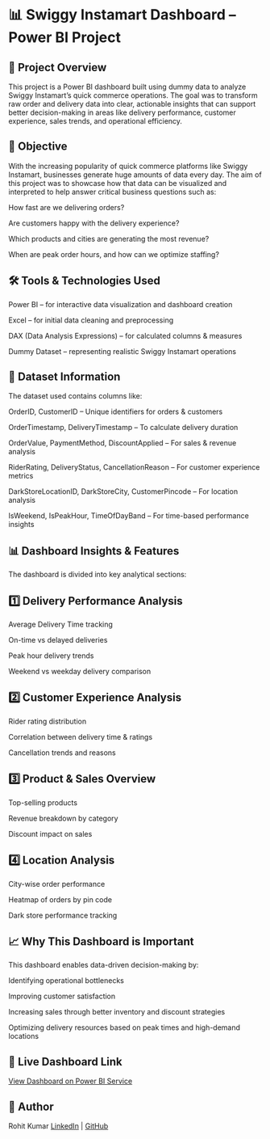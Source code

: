# 📊 Swiggy Instamart Dashboard – Power BI Project
## 📌 Project Overview
This project is a Power BI dashboard built using dummy data to analyze Swiggy Instamart’s quick commerce operations.
The goal was to transform raw order and delivery data into clear, actionable insights that can support better decision-making in areas like delivery performance, customer experience, sales trends, and operational efficiency.

## 🎯 Objective
With the increasing popularity of quick commerce platforms like Swiggy Instamart, businesses generate huge amounts of data every day.
The aim of this project was to showcase how that data can be visualized and interpreted to help answer critical business questions such as:

How fast are we delivering orders?

Are customers happy with the delivery experience?

Which products and cities are generating the most revenue?

When are peak order hours, and how can we optimize staffing?

## 🛠 Tools & Technologies Used
Power BI – for interactive data visualization and dashboard creation

Excel – for initial data cleaning and preprocessing

DAX (Data Analysis Expressions) – for calculated columns & measures

Dummy Dataset – representing realistic Swiggy Instamart operations

## 📂 Dataset Information
The dataset used contains columns like:

OrderID, CustomerID – Unique identifiers for orders & customers

OrderTimestamp, DeliveryTimestamp – To calculate delivery duration

OrderValue, PaymentMethod, DiscountApplied – For sales & revenue analysis

RiderRating, DeliveryStatus, CancellationReason – For customer experience metrics

DarkStoreLocationID, DarkStoreCity, CustomerPincode – For location analysis

IsWeekend, IsPeakHour, TimeOfDayBand – For time-based performance insights

## 📊 Dashboard Insights & Features
The dashboard is divided into key analytical sections:

## 1️⃣ Delivery Performance Analysis
Average Delivery Time tracking

On-time vs delayed deliveries

Peak hour delivery trends

Weekend vs weekday delivery comparison

## 2️⃣ Customer Experience Analysis
Rider rating distribution

Correlation between delivery time & ratings

Cancellation trends and reasons

## 3️⃣ Product & Sales Overview
Top-selling products

Revenue breakdown by category

Discount impact on sales

## 4️⃣ Location Analysis
City-wise order performance

Heatmap of orders by pin code

Dark store performance tracking

## 📈 Why This Dashboard is Important
This dashboard enables data-driven decision-making by:

Identifying operational bottlenecks

Improving customer satisfaction

Increasing sales through better inventory and discount strategies

Optimizing delivery resources based on peak times and high-demand locations

## 🔗 Live Dashboard Link
[View Dashboard on Power BI Service](https://app.powerbi.com/view?r=eyJrIjoiZjZkODg4YzItNWI0YS00YjU2LWJhYzUtMDdmNWQ1OGI1NTMwIiwidCI6IjM0YmQ4YmVkLTJhYzEtNDFhZS05ZjA4LTRlMGEzZjExNzA2YyJ9)

## 👤 Author
Rohit Kumar
[LinkedIn](https://www.linkedin.com/in/rohitkr1709/) | [GitHub]()
